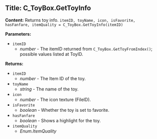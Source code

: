 ## Title: C_ToyBox.GetToyInfo

**Content:**
Returns toy info.
`itemID, toyName, icon, isFavorite, hasFanfare, itemQuality = C_ToyBox.GetToyInfo(itemID)`

**Parameters:**
- `itemID`
  - *number* - The itemID returned from `C_ToyBox.GetToyFromIndex()`; possible values listed at ToyID.

**Returns:**
- `itemID`
  - *number* - The Item ID of the toy.
- `toyName`
  - *string* - The name of the toy.
- `icon`
  - *number* - The icon texture (FileID).
- `isFavorite`
  - *boolean* - Whether the toy is set to favorite.
- `hasFanfare`
  - *boolean* - Shows a highlight for the toy.
- `itemQuality`
  - *Enum.ItemQuality*